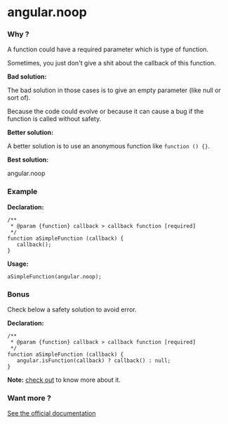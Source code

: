 # angular.noop

### Why ?

A function could have a required parameter which is type of function.

Sometimes, you just don't give a shit about the callback of this function.

**Bad solution:**

The bad solution in those cases is to give an empty parameter (like null or sort of).

Because the code could evolve or because it can cause a bug if the function is called without safety.

**Better solution:**

A better solution is to use an anonymous function like `function () {}`.

**Best solution:**

angular.noop

### Example

**Declaration:**

```
/**
 * @param {function} callback > callback function [required]
 */
function aSimpleFunction (callback) {
   callback();
}
```

**Usage:**

```
aSimpleFunction(angular.noop);
```

### Bonus

Check below a safety solution to avoid error.

**Declaration:**

```
/**
 * @param {function} callback > callback function [required]
 */
function aSimpleFunction (callback) {
   angular.isFunction(callback) ? callback() : null;
}
```

**Note:** [check out](isFunction.md) to know more about it.

### Want more ?

[See the official documentation](https://docs.angularjs.org/api/ng/function/angular.noop)
